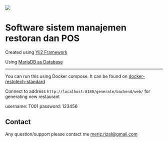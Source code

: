 <img src="restotech-logo.png">

<p><b><h1>Software sistem manajemen restoran dan POS</h1></b></p>

<p>Created using <a href="https://www.yiiframework.com/">Yii2 Framework</a></p>
<p>Using <a href="https://mariadb.org/">MariaDB as Database</a></p>

--------------------------------------------------------
<p>
You can run this using Docker compose.
It can be found on <a href="https://github.com/merizrizal/docker-restotech-standard">docker-restotech-standard</a>
</p>

Connect to address `http://localhost:8180/generate/backend/web/` for generating new restaurant

username: T001
password: 123456

## Contact
Any question/support please contact me meriz.rizal@gmail.com
